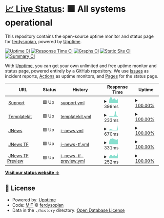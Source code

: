 # [📈 Live Status](https://ferdysopian.github.io/jegmontol): <!--live status--> **🟩 All systems operational**

This repository contains the open-source uptime monitor and status page for [ferdysopian](https://ferdysopian.github.io/jegmontol), powered by [Upptime](https://github.com/upptime/upptime).

[![Uptime CI](https://github.com/ferdysopian/jegmontol/workflows/Uptime%20CI/badge.svg)](https://github.com/ferdysopian/jegmontol/actions?query=workflow%3A%22Uptime+CI%22)
[![Response Time CI](https://github.com/ferdysopian/jegmontol/workflows/Response%20Time%20CI/badge.svg)](https://github.com/ferdysopian/jegmontol/actions?query=workflow%3A%22Response+Time+CI%22)
[![Graphs CI](https://github.com/ferdysopian/jegmontol/workflows/Graphs%20CI/badge.svg)](https://github.com/ferdysopian/jegmontol/actions?query=workflow%3A%22Graphs+CI%22)
[![Static Site CI](https://github.com/ferdysopian/jegmontol/workflows/Static%20Site%20CI/badge.svg)](https://github.com/ferdysopian/jegmontol/actions?query=workflow%3A%22Static+Site+CI%22)
[![Summary CI](https://github.com/ferdysopian/jegmontol/workflows/Summary%20CI/badge.svg)](https://github.com/ferdysopian/jegmontol/actions?query=workflow%3A%22Summary+CI%22)

With [Upptime](https://upptime.js.org), you can get your own unlimited and free uptime monitor and status page, powered entirely by a GitHub repository. We use [Issues](https://github.com/ferdysopian/jegmontol/issues) as incident reports, [Actions](https://github.com/ferdysopian/jegmontol/actions) as uptime monitors, and [Pages](https://ferdysopian.github.io/jegmontol) for the status page.

<!--start: status pages-->
<!-- This summary is generated by Upptime (https://github.com/upptime/upptime) -->
<!-- Do not edit this manually, your changes will be overwritten -->
<!-- prettier-ignore -->
| URL | Status | History | Response Time | Uptime |
| --- | ------ | ------- | ------------- | ------ |
| <img alt="" src="https://icons.duckduckgo.com/ip3/support.jegtheme.com.ico" height="13"> [Support](https://support.jegtheme.com/) | 🟩 Up | [support.yml](https://github.com/ferdysopian/jegmontol/commits/HEAD/history/support.yml) | <details><summary><img alt="Response time graph" src="./graphs/support/response-time-week.png" height="20"> 399ms</summary><br><a href="https://ferdysopian.github.io/jegmontol/history/support"><img alt="Response time 866" src="https://img.shields.io/endpoint?url=https%3A%2F%2Fraw.githubusercontent.com%2Fferdysopian%2Fjegmontol%2FHEAD%2Fapi%2Fsupport%2Fresponse-time.json"></a><br><a href="https://ferdysopian.github.io/jegmontol/history/support"><img alt="24-hour response time 445" src="https://img.shields.io/endpoint?url=https%3A%2F%2Fraw.githubusercontent.com%2Fferdysopian%2Fjegmontol%2FHEAD%2Fapi%2Fsupport%2Fresponse-time-day.json"></a><br><a href="https://ferdysopian.github.io/jegmontol/history/support"><img alt="7-day response time 399" src="https://img.shields.io/endpoint?url=https%3A%2F%2Fraw.githubusercontent.com%2Fferdysopian%2Fjegmontol%2FHEAD%2Fapi%2Fsupport%2Fresponse-time-week.json"></a><br><a href="https://ferdysopian.github.io/jegmontol/history/support"><img alt="30-day response time 406" src="https://img.shields.io/endpoint?url=https%3A%2F%2Fraw.githubusercontent.com%2Fferdysopian%2Fjegmontol%2FHEAD%2Fapi%2Fsupport%2Fresponse-time-month.json"></a><br><a href="https://ferdysopian.github.io/jegmontol/history/support"><img alt="1-year response time 931" src="https://img.shields.io/endpoint?url=https%3A%2F%2Fraw.githubusercontent.com%2Fferdysopian%2Fjegmontol%2FHEAD%2Fapi%2Fsupport%2Fresponse-time-year.json"></a></details> | <details><summary><a href="https://ferdysopian.github.io/jegmontol/history/support">100.00%</a></summary><a href="https://ferdysopian.github.io/jegmontol/history/support"><img alt="All-time uptime 97.71%" src="https://img.shields.io/endpoint?url=https%3A%2F%2Fraw.githubusercontent.com%2Fferdysopian%2Fjegmontol%2FHEAD%2Fapi%2Fsupport%2Fuptime.json"></a><br><a href="https://ferdysopian.github.io/jegmontol/history/support"><img alt="24-hour uptime 100.00%" src="https://img.shields.io/endpoint?url=https%3A%2F%2Fraw.githubusercontent.com%2Fferdysopian%2Fjegmontol%2FHEAD%2Fapi%2Fsupport%2Fuptime-day.json"></a><br><a href="https://ferdysopian.github.io/jegmontol/history/support"><img alt="7-day uptime 100.00%" src="https://img.shields.io/endpoint?url=https%3A%2F%2Fraw.githubusercontent.com%2Fferdysopian%2Fjegmontol%2FHEAD%2Fapi%2Fsupport%2Fuptime-week.json"></a><br><a href="https://ferdysopian.github.io/jegmontol/history/support"><img alt="30-day uptime 100.00%" src="https://img.shields.io/endpoint?url=https%3A%2F%2Fraw.githubusercontent.com%2Fferdysopian%2Fjegmontol%2FHEAD%2Fapi%2Fsupport%2Fuptime-month.json"></a><br><a href="https://ferdysopian.github.io/jegmontol/history/support"><img alt="1-year uptime 99.69%" src="https://img.shields.io/endpoint?url=https%3A%2F%2Fraw.githubusercontent.com%2Fferdysopian%2Fjegmontol%2FHEAD%2Fapi%2Fsupport%2Fuptime-year.json"></a></details>
| <img alt="" src="https://icons.duckduckgo.com/ip3/templatekit.jegtheme.com.ico" height="13"> [Templatekit](https://templatekit.jegtheme.com/) | 🟩 Up | [templatekit.yml](https://github.com/ferdysopian/jegmontol/commits/HEAD/history/templatekit.yml) | <details><summary><img alt="Response time graph" src="./graphs/templatekit/response-time-week.png" height="20"> 233ms</summary><br><a href="https://ferdysopian.github.io/jegmontol/history/templatekit"><img alt="Response time 967" src="https://img.shields.io/endpoint?url=https%3A%2F%2Fraw.githubusercontent.com%2Fferdysopian%2Fjegmontol%2FHEAD%2Fapi%2Ftemplatekit%2Fresponse-time.json"></a><br><a href="https://ferdysopian.github.io/jegmontol/history/templatekit"><img alt="24-hour response time 111" src="https://img.shields.io/endpoint?url=https%3A%2F%2Fraw.githubusercontent.com%2Fferdysopian%2Fjegmontol%2FHEAD%2Fapi%2Ftemplatekit%2Fresponse-time-day.json"></a><br><a href="https://ferdysopian.github.io/jegmontol/history/templatekit"><img alt="7-day response time 233" src="https://img.shields.io/endpoint?url=https%3A%2F%2Fraw.githubusercontent.com%2Fferdysopian%2Fjegmontol%2FHEAD%2Fapi%2Ftemplatekit%2Fresponse-time-week.json"></a><br><a href="https://ferdysopian.github.io/jegmontol/history/templatekit"><img alt="30-day response time 339" src="https://img.shields.io/endpoint?url=https%3A%2F%2Fraw.githubusercontent.com%2Fferdysopian%2Fjegmontol%2FHEAD%2Fapi%2Ftemplatekit%2Fresponse-time-month.json"></a><br><a href="https://ferdysopian.github.io/jegmontol/history/templatekit"><img alt="1-year response time 1156" src="https://img.shields.io/endpoint?url=https%3A%2F%2Fraw.githubusercontent.com%2Fferdysopian%2Fjegmontol%2FHEAD%2Fapi%2Ftemplatekit%2Fresponse-time-year.json"></a></details> | <details><summary><a href="https://ferdysopian.github.io/jegmontol/history/templatekit">100.00%</a></summary><a href="https://ferdysopian.github.io/jegmontol/history/templatekit"><img alt="All-time uptime 97.08%" src="https://img.shields.io/endpoint?url=https%3A%2F%2Fraw.githubusercontent.com%2Fferdysopian%2Fjegmontol%2FHEAD%2Fapi%2Ftemplatekit%2Fuptime.json"></a><br><a href="https://ferdysopian.github.io/jegmontol/history/templatekit"><img alt="24-hour uptime 100.00%" src="https://img.shields.io/endpoint?url=https%3A%2F%2Fraw.githubusercontent.com%2Fferdysopian%2Fjegmontol%2FHEAD%2Fapi%2Ftemplatekit%2Fuptime-day.json"></a><br><a href="https://ferdysopian.github.io/jegmontol/history/templatekit"><img alt="7-day uptime 100.00%" src="https://img.shields.io/endpoint?url=https%3A%2F%2Fraw.githubusercontent.com%2Fferdysopian%2Fjegmontol%2FHEAD%2Fapi%2Ftemplatekit%2Fuptime-week.json"></a><br><a href="https://ferdysopian.github.io/jegmontol/history/templatekit"><img alt="30-day uptime 100.00%" src="https://img.shields.io/endpoint?url=https%3A%2F%2Fraw.githubusercontent.com%2Fferdysopian%2Fjegmontol%2FHEAD%2Fapi%2Ftemplatekit%2Fuptime-month.json"></a><br><a href="https://ferdysopian.github.io/jegmontol/history/templatekit"><img alt="1-year uptime 99.74%" src="https://img.shields.io/endpoint?url=https%3A%2F%2Fraw.githubusercontent.com%2Fferdysopian%2Fjegmontol%2FHEAD%2Fapi%2Ftemplatekit%2Fuptime-year.json"></a></details>
| <img alt="" src="https://icons.duckduckgo.com/ip3/jnews.io.ico" height="13"> [JNews](https://jnews.io/default/) | 🟩 Up | [j-news.yml](https://github.com/ferdysopian/jegmontol/commits/HEAD/history/j-news.yml) | <details><summary><img alt="Response time graph" src="./graphs/j-news/response-time-week.png" height="20"> 670ms</summary><br><a href="https://ferdysopian.github.io/jegmontol/history/j-news"><img alt="Response time 383" src="https://img.shields.io/endpoint?url=https%3A%2F%2Fraw.githubusercontent.com%2Fferdysopian%2Fjegmontol%2FHEAD%2Fapi%2Fj-news%2Fresponse-time.json"></a><br><a href="https://ferdysopian.github.io/jegmontol/history/j-news"><img alt="24-hour response time 2672" src="https://img.shields.io/endpoint?url=https%3A%2F%2Fraw.githubusercontent.com%2Fferdysopian%2Fjegmontol%2FHEAD%2Fapi%2Fj-news%2Fresponse-time-day.json"></a><br><a href="https://ferdysopian.github.io/jegmontol/history/j-news"><img alt="7-day response time 670" src="https://img.shields.io/endpoint?url=https%3A%2F%2Fraw.githubusercontent.com%2Fferdysopian%2Fjegmontol%2FHEAD%2Fapi%2Fj-news%2Fresponse-time-week.json"></a><br><a href="https://ferdysopian.github.io/jegmontol/history/j-news"><img alt="30-day response time 504" src="https://img.shields.io/endpoint?url=https%3A%2F%2Fraw.githubusercontent.com%2Fferdysopian%2Fjegmontol%2FHEAD%2Fapi%2Fj-news%2Fresponse-time-month.json"></a><br><a href="https://ferdysopian.github.io/jegmontol/history/j-news"><img alt="1-year response time 463" src="https://img.shields.io/endpoint?url=https%3A%2F%2Fraw.githubusercontent.com%2Fferdysopian%2Fjegmontol%2FHEAD%2Fapi%2Fj-news%2Fresponse-time-year.json"></a></details> | <details><summary><a href="https://ferdysopian.github.io/jegmontol/history/j-news">100.00%</a></summary><a href="https://ferdysopian.github.io/jegmontol/history/j-news"><img alt="All-time uptime 99.96%" src="https://img.shields.io/endpoint?url=https%3A%2F%2Fraw.githubusercontent.com%2Fferdysopian%2Fjegmontol%2FHEAD%2Fapi%2Fj-news%2Fuptime.json"></a><br><a href="https://ferdysopian.github.io/jegmontol/history/j-news"><img alt="24-hour uptime 100.00%" src="https://img.shields.io/endpoint?url=https%3A%2F%2Fraw.githubusercontent.com%2Fferdysopian%2Fjegmontol%2FHEAD%2Fapi%2Fj-news%2Fuptime-day.json"></a><br><a href="https://ferdysopian.github.io/jegmontol/history/j-news"><img alt="7-day uptime 100.00%" src="https://img.shields.io/endpoint?url=https%3A%2F%2Fraw.githubusercontent.com%2Fferdysopian%2Fjegmontol%2FHEAD%2Fapi%2Fj-news%2Fuptime-week.json"></a><br><a href="https://ferdysopian.github.io/jegmontol/history/j-news"><img alt="30-day uptime 100.00%" src="https://img.shields.io/endpoint?url=https%3A%2F%2Fraw.githubusercontent.com%2Fferdysopian%2Fjegmontol%2FHEAD%2Fapi%2Fj-news%2Fuptime-month.json"></a><br><a href="https://ferdysopian.github.io/jegmontol/history/j-news"><img alt="1-year uptime 99.94%" src="https://img.shields.io/endpoint?url=https%3A%2F%2Fraw.githubusercontent.com%2Fferdysopian%2Fjegmontol%2FHEAD%2Fapi%2Fj-news%2Fuptime-year.json"></a></details>
| <img alt="" src="https://icons.duckduckgo.com/ip3/themeforest.net.ico" height="13"> [JNews TF](https://themeforest.net/item/jnews-one-stop-solution-for-web-publishing/20566392) | 🟩 Up | [j-news-tf.yml](https://github.com/ferdysopian/jegmontol/commits/HEAD/history/j-news-tf.yml) | <details><summary><img alt="Response time graph" src="./graphs/j-news-tf/response-time-week.png" height="20"> 331ms</summary><br><a href="https://ferdysopian.github.io/jegmontol/history/j-news-tf"><img alt="Response time 351" src="https://img.shields.io/endpoint?url=https%3A%2F%2Fraw.githubusercontent.com%2Fferdysopian%2Fjegmontol%2FHEAD%2Fapi%2Fj-news-tf%2Fresponse-time.json"></a><br><a href="https://ferdysopian.github.io/jegmontol/history/j-news-tf"><img alt="24-hour response time 340" src="https://img.shields.io/endpoint?url=https%3A%2F%2Fraw.githubusercontent.com%2Fferdysopian%2Fjegmontol%2FHEAD%2Fapi%2Fj-news-tf%2Fresponse-time-day.json"></a><br><a href="https://ferdysopian.github.io/jegmontol/history/j-news-tf"><img alt="7-day response time 331" src="https://img.shields.io/endpoint?url=https%3A%2F%2Fraw.githubusercontent.com%2Fferdysopian%2Fjegmontol%2FHEAD%2Fapi%2Fj-news-tf%2Fresponse-time-week.json"></a><br><a href="https://ferdysopian.github.io/jegmontol/history/j-news-tf"><img alt="30-day response time 386" src="https://img.shields.io/endpoint?url=https%3A%2F%2Fraw.githubusercontent.com%2Fferdysopian%2Fjegmontol%2FHEAD%2Fapi%2Fj-news-tf%2Fresponse-time-month.json"></a><br><a href="https://ferdysopian.github.io/jegmontol/history/j-news-tf"><img alt="1-year response time 342" src="https://img.shields.io/endpoint?url=https%3A%2F%2Fraw.githubusercontent.com%2Fferdysopian%2Fjegmontol%2FHEAD%2Fapi%2Fj-news-tf%2Fresponse-time-year.json"></a></details> | <details><summary><a href="https://ferdysopian.github.io/jegmontol/history/j-news-tf">100.00%</a></summary><a href="https://ferdysopian.github.io/jegmontol/history/j-news-tf"><img alt="All-time uptime 99.88%" src="https://img.shields.io/endpoint?url=https%3A%2F%2Fraw.githubusercontent.com%2Fferdysopian%2Fjegmontol%2FHEAD%2Fapi%2Fj-news-tf%2Fuptime.json"></a><br><a href="https://ferdysopian.github.io/jegmontol/history/j-news-tf"><img alt="24-hour uptime 100.00%" src="https://img.shields.io/endpoint?url=https%3A%2F%2Fraw.githubusercontent.com%2Fferdysopian%2Fjegmontol%2FHEAD%2Fapi%2Fj-news-tf%2Fuptime-day.json"></a><br><a href="https://ferdysopian.github.io/jegmontol/history/j-news-tf"><img alt="7-day uptime 100.00%" src="https://img.shields.io/endpoint?url=https%3A%2F%2Fraw.githubusercontent.com%2Fferdysopian%2Fjegmontol%2FHEAD%2Fapi%2Fj-news-tf%2Fuptime-week.json"></a><br><a href="https://ferdysopian.github.io/jegmontol/history/j-news-tf"><img alt="30-day uptime 100.00%" src="https://img.shields.io/endpoint?url=https%3A%2F%2Fraw.githubusercontent.com%2Fferdysopian%2Fjegmontol%2FHEAD%2Fapi%2Fj-news-tf%2Fuptime-month.json"></a><br><a href="https://ferdysopian.github.io/jegmontol/history/j-news-tf"><img alt="1-year uptime 99.71%" src="https://img.shields.io/endpoint?url=https%3A%2F%2Fraw.githubusercontent.com%2Fferdysopian%2Fjegmontol%2FHEAD%2Fapi%2Fj-news-tf%2Fuptime-year.json"></a></details>
| <img alt="" src="https://icons.duckduckgo.com/ip3/preview.themeforest.net.ico" height="13"> [JNews TF Preview](https://preview.themeforest.net/item/jnews-one-stop-solution-for-web-publishing/full_screen_preview/20566392) | 🟩 Up | [j-news-tf-preview.yml](https://github.com/ferdysopian/jegmontol/commits/HEAD/history/j-news-tf-preview.yml) | <details><summary><img alt="Response time graph" src="./graphs/j-news-tf-preview/response-time-week.png" height="20"> 252ms</summary><br><a href="https://ferdysopian.github.io/jegmontol/history/j-news-tf-preview"><img alt="Response time 209" src="https://img.shields.io/endpoint?url=https%3A%2F%2Fraw.githubusercontent.com%2Fferdysopian%2Fjegmontol%2FHEAD%2Fapi%2Fj-news-tf-preview%2Fresponse-time.json"></a><br><a href="https://ferdysopian.github.io/jegmontol/history/j-news-tf-preview"><img alt="24-hour response time 470" src="https://img.shields.io/endpoint?url=https%3A%2F%2Fraw.githubusercontent.com%2Fferdysopian%2Fjegmontol%2FHEAD%2Fapi%2Fj-news-tf-preview%2Fresponse-time-day.json"></a><br><a href="https://ferdysopian.github.io/jegmontol/history/j-news-tf-preview"><img alt="7-day response time 252" src="https://img.shields.io/endpoint?url=https%3A%2F%2Fraw.githubusercontent.com%2Fferdysopian%2Fjegmontol%2FHEAD%2Fapi%2Fj-news-tf-preview%2Fresponse-time-week.json"></a><br><a href="https://ferdysopian.github.io/jegmontol/history/j-news-tf-preview"><img alt="30-day response time 225" src="https://img.shields.io/endpoint?url=https%3A%2F%2Fraw.githubusercontent.com%2Fferdysopian%2Fjegmontol%2FHEAD%2Fapi%2Fj-news-tf-preview%2Fresponse-time-month.json"></a><br><a href="https://ferdysopian.github.io/jegmontol/history/j-news-tf-preview"><img alt="1-year response time 209" src="https://img.shields.io/endpoint?url=https%3A%2F%2Fraw.githubusercontent.com%2Fferdysopian%2Fjegmontol%2FHEAD%2Fapi%2Fj-news-tf-preview%2Fresponse-time-year.json"></a></details> | <details><summary><a href="https://ferdysopian.github.io/jegmontol/history/j-news-tf-preview">100.00%</a></summary><a href="https://ferdysopian.github.io/jegmontol/history/j-news-tf-preview"><img alt="All-time uptime 99.88%" src="https://img.shields.io/endpoint?url=https%3A%2F%2Fraw.githubusercontent.com%2Fferdysopian%2Fjegmontol%2FHEAD%2Fapi%2Fj-news-tf-preview%2Fuptime.json"></a><br><a href="https://ferdysopian.github.io/jegmontol/history/j-news-tf-preview"><img alt="24-hour uptime 100.00%" src="https://img.shields.io/endpoint?url=https%3A%2F%2Fraw.githubusercontent.com%2Fferdysopian%2Fjegmontol%2FHEAD%2Fapi%2Fj-news-tf-preview%2Fuptime-day.json"></a><br><a href="https://ferdysopian.github.io/jegmontol/history/j-news-tf-preview"><img alt="7-day uptime 100.00%" src="https://img.shields.io/endpoint?url=https%3A%2F%2Fraw.githubusercontent.com%2Fferdysopian%2Fjegmontol%2FHEAD%2Fapi%2Fj-news-tf-preview%2Fuptime-week.json"></a><br><a href="https://ferdysopian.github.io/jegmontol/history/j-news-tf-preview"><img alt="30-day uptime 100.00%" src="https://img.shields.io/endpoint?url=https%3A%2F%2Fraw.githubusercontent.com%2Fferdysopian%2Fjegmontol%2FHEAD%2Fapi%2Fj-news-tf-preview%2Fuptime-month.json"></a><br><a href="https://ferdysopian.github.io/jegmontol/history/j-news-tf-preview"><img alt="1-year uptime 99.71%" src="https://img.shields.io/endpoint?url=https%3A%2F%2Fraw.githubusercontent.com%2Fferdysopian%2Fjegmontol%2FHEAD%2Fapi%2Fj-news-tf-preview%2Fuptime-year.json"></a></details>

<!--end: status pages-->

[**Visit our status website →**](https://ferdysopian.github.io/jegmontol)

## 📄 License

- Powered by: [Upptime](https://github.com/upptime/upptime)
- Code: [MIT](./LICENSE) © [ferdysopian](https://ferdysopian.github.io/jegmontol)
- Data in the `./history` directory: [Open Database License](https://opendatacommons.org/licenses/odbl/1-0/)
